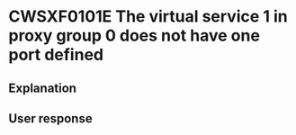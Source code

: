 # CWSXF0101E The virtual service 1 in proxy group 0 does not have one port defined

## Explanation

## User response